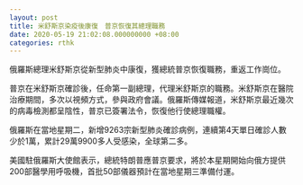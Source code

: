 ```yaml
---
layout: post
title: 米舒斯京染疫後康復　普京恢復其總理職務
date: 2020-05-19 21:02:08.000000000 +08:00
categories: rthk
---
```


俄羅斯總理米舒斯京從新型肺炎中康復，獲總統普京恢復職務，重返工作崗位。

普京在米舒斯京確診後，任命第一副總理，代理米舒斯京的職務。米舒斯京在醫院治療期間，多次以視頻方式，參與政府會議。俄羅斯傳媒報道，米舒斯京最近幾次的病毒檢測都呈陰性，普京已簽署法令，恢復他行使總理職權。

俄羅斯在當地星期二，新增9263宗新型肺炎確診病例，連續第4天單日確診人數少於1萬，累計29萬9900多人受感染，全球第二多。

美國駐俄羅斯大使館表示，總統特朗普應普京要求，將於本星期開始向俄方提供200部醫學用呼吸機，首批50部儀器預計在當地星期三準備付運。
